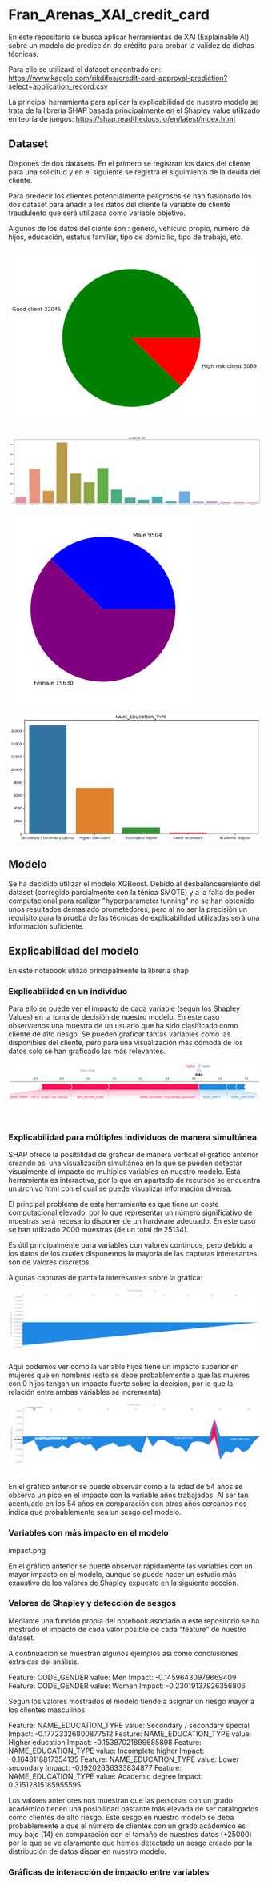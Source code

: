 # Fran_Arenas_XAI_credit_card

En este repositorio se busca aplicar herramientas de XAI (Explainable AI) sobre un modelo de predicción de crédito para probar la validez de dichas técnicas.


Para ello se utilizará el dataset encontrado en: https://www.kaggle.com/rikdifos/credit-card-approval-prediction?select=application_record.csv


La principal herramienta para aplicar la explicabilidad de nuestro modelo se trata de la librería SHAP basada principalmente en el Shapley value utilizado en teoría de juegos: https://shap.readthedocs.io/en/latest/index.html

## Dataset

Dispones de dos datasets. En el primero se registran los datos del cliente para una solicitud y en el siguiente se registra el siguimiento de la deuda del cliente.


Para predecir los clientes potencialmente peligrosos se han fusionado los dos dataset para añadir a los datos del cliente la variable de cliente fraudulento que será utilizada como variable objetivo.


Algunos de los datos del ciente son : género, vehículo propio, número de hijos, educación, estatus familiar, tipo de domicilio, tipo de trabajo, etc.

![](images/clientspng.png)

![](images/jobs.png)

![](images/Male_Female.png)

![](images/education.png)




## Modelo


Se ha decidido utilizar el modelo XGBoost. Debido al desbalanceamiento del dataset (corregido parcialmente con la ténica SMOTE) y a la falta de poder computacional para realizar "hyperparameter tunning" no se han obtenido unos resultados demasiado prometedores, pero al no ser la precisión un requisito para la prueba de las técnicas de explicabilidad utilizadas serà una información suficiente.


## Explicabilidad del modelo

En este notebook utilizo principalmente la librería shap

### Explicabilidad en un individuo
 Para ello se puede ver el impacto de cada variable (según los Shapley Values) en la toma de decisión de nuestro modelo. En este caso observamos una muestra de un usuario que ha sido clasificado como cliente de alto riesgo. Se pueden graficar tantas variables como las disponibles del cliente, pero para una visualización más cómoda de los datos solo se han graficado las más relevantes.
 
![](images/Importance.png)

### Explicabilidad para múltiples individuos de manera simultánea
SHAP ofrece la posibilidad de graficar de manera vertical el gráfico anterior creando así una visualización simultánea en la que se pueden detectar visualmente el impacto de multiples variables en nuestro modelo. Esta herramienta es interactiva, por lo que en apartado de recursos se encuentra un archivo html con el cual se puede visualizar información diversa. 


El principal problema de esta herramienta es que tiene un coste computacional elevado, por lo que representar un número significativo de muestras será necesario disponer de un hardware adecuado. En este caso se han utilizado 2000 muestras (de un total de 25134).


Es útil principalmente para variables con valores continuos, pero debido a los datos de los cuales disponemos la mayoría de las capturas interesantes son de valores discretos.


Algunas capturas de pantalla interesantes sobre la gráfica:


![](images/Captura1_genero_hijos.png)


Aquí podemos ver como la variable hijos tiene un impacto superior en mujeres que en hombres (esto se debe probablemente a que las mujeres con 0 hijos tengan un impacto fuerte sobre la decisión, por lo que la relación entre ambas variables se incrementa)


![](images/Captura2.png)

En el gráfico anterior se puede observar como a la edad de 54 años se observa un pico en el impacto con la variable años trabajados. Al ser tan acentuado en los 54 años en comparación con otros años cercanos nos indica que probablemente sea un sesgo del modelo.


### Variables con más impacto en el modelo

impact.png

En el gráfico anterior se puede observar rápidamente las variables con un mayor impacto en el modelo, aunque se puede hacer un estudio más exaustivo de los valores de Shapley expuesto en la siguiente sección.

### Valores de Shapley y detección de sesgos
Mediante una función propia del notebook asociado a este repositorio se ha mostrado el impacto de cada valor posible de cada "feature" de nuestro dataset.

A continuación se muestran algunos ejemplos así como conclusiones extraidas del análisis.

Feature: CODE_GENDER	 value: Men	 Impact: -0.14596430979669409
Feature: CODE_GENDER	 value: Women	 Impact: -0.23019137926356806

Según los valores mostrados el modelo tiende a asignar un riesgo mayor a los clientes masculinos.

Feature: NAME_EDUCATION_TYPE	 value: Secondary / secondary special	 Impact: -0.17723326800877512
Feature: NAME_EDUCATION_TYPE	 value: Higher education	 Impact: -0.15397021899685898
Feature: NAME_EDUCATION_TYPE	 value: Incomplete higher	 Impact: -0.1648118817354135
Feature: NAME_EDUCATION_TYPE	 value: Lower secondary	 Impact: -0.19202636333834877
Feature: NAME_EDUCATION_TYPE	 value: Academic degree	 Impact: 0.31512815185955595

Los valores anteriores nos muestran que las personas con un grado académico tienen una posibilidad bastante más elevada de ser catalogados como clientes de alto riesgo. Este sesgo en nuestro modelo se deba probablemente a que el número de clientes con un grado acádemico es muy bajo (14) en comparación con el tamaño de nuestros datos (+25000) por lo que se ve claramente que hemos detectado un sesgo creado por la distribución de datos dispar en nuestro modelo.



### Gráficas de interacción de impacto entre variables 
